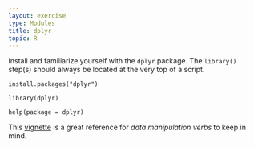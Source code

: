 ```yaml
---
layout: exercise
type: Modules
title: dplyr
topic: R
---
```


Install and familiarize yourself with the `dplyr` package. The `library()` step(s) should always be located at the very top of a script.

```
install.packages("dplyr")

library(dplyr)

help(package = dplyr)
```

This [vignette](https://cran.r-project.org/web/packages/dplyr/vignettes/dplyr.html) is a great reference for *data manipulation verbs* to keep in mind.
